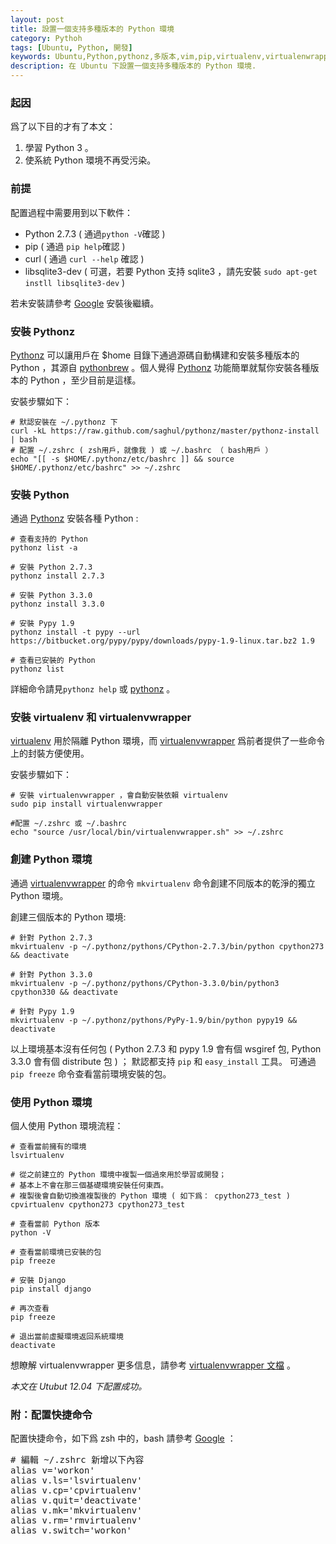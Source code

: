 ```yaml
---
layout: post
title: 設置一個支持多種版本的 Python 環境
category: Pythoh
tags: [Ubuntu, Python, 開發]
keywords: Ubuntu,Python,pythonz,多版本,vim,pip,virtualenv,virtualenwrapper,Pypy
description: 在 Ubuntu 下設置一個支持多種版本的 Python 環境.
---
```

### 起因
爲了以下目的才有了本文：  
1. 學習 Python 3 。
2. 使系統 Python 環境不再受污染。

### 前提
配置過程中需要用到以下軟件：  
* Python 2.7.3 ( 通過`python -V`確認 )  
* pip ( 通過 `pip help`確認 )  
* curl ( 通過 `curl --help` 確認 )  
* libsqlite3-dev ( 可選，若要 Python 支持 sqlite3 ，請先安裝 `sudo apt-get instll libsqlite3-dev` )

若未安裝請參考 [Google][1] 安裝後繼續。  

### 安裝 Pythonz

[Pythonz][2] 可以讓用戶在 $home 目錄下通過源碼自動構建和安裝多種版本的 Python ，其源自 
[pythonbrew][3] 。個人覺得 [Pythonz][2] 功能簡單就幫你安裝各種版本的 Python ，至少目前是這樣。  

安裝步驟如下：  

    # 默認安裝在 ~/.pythonz 下  
    curl -kL https://raw.github.com/saghul/pythonz/master/pythonz-install | bash
    # 配置 ~/.zshrc ( zsh用戶，就像我 ) 或 ~/.bashrc （ bash用戶 ）
    echo "[[ -s $HOME/.pythonz/etc/bashrc ]] && source $HOME/.pythonz/etc/bashrc" >> ~/.zshrc

### 安裝 Python

通過 [Pythonz][2] 安裝各種 Python :  
    
    # 查看支持的 Python
    pythonz list -a
  
    # 安裝 Python 2.7.3  
    pythonz install 2.7.3    

    # 安裝 Python 3.3.0  
    pythonz install 3.3.0  

    # 安裝 Pypy 1.9
    pythonz install -t pypy --url https://bitbucket.org/pypy/pypy/downloads/pypy-1.9-linux.tar.bz2 1.9
    
    # 查看已安裝的 Python
    pythonz list

詳細命令請見`pythonz help` 或 [pythonz][2] 。

### 安裝 virtualenv 和 virtualenvwrapper

[virtualenv][4] 用於隔離 Python 環境，而 [virtualenvwrapper][5] 爲前者提供了一些命令上的封裝方便使用。 

安裝步驟如下：  

    # 安裝 virtualenvwrapper ，會自動安裝依賴 virtualenv  
    sudo pip install virtualenvwrapper  

    #配置 ~/.zshrc 或 ~/.bashrc  
    echo "source /usr/local/bin/virtualenvwrapper.sh" >> ~/.zshrc   

### 創建 Python 環境

通過 [virtualenvwrapper][5] 的命令 `mkvirtualenv` 命令創建不同版本的乾淨的獨立 Python 環境。

創建三個版本的 Python 環境:

    # 針對 Python 2.7.3   
    mkvirtualenv -p ~/.pythonz/pythons/CPython-2.7.3/bin/python cpython273 && deactivate  

    # 針對 Python 3.3.0  
    mkvirtualenv -p ~/.pythonz/pythons/CPython-3.3.0/bin/python3 cpython330 && deactivate

    # 針對 Pypy 1.9  
    mkvirtualenv -p ~/.pythonz/pythons/PyPy-1.9/bin/python pypy19 && deactivate  

以上環境基本沒有任何包 ( Python 2.7.3 和 pypy 1.9 會有個 wsgiref 包, Python 3.3.0 會有個 distribute 包 ) ；
默認都支持 `pip` 和 `easy_install` 工具。 可通過 `pip freeze` 命令查看當前環境安裝的包。

### 使用 Python 環境

個人使用 Python 環境流程：  
  
    # 查看當前擁有的環境
    lsvirtualenv

    # 從之前建立的 Python 環境中複製一個過來用於學習或開發；
    # 基本上不會在那三個基礎環境安裝任何東西。
    # 複製後會自動切換進複製後的 Python 環境 ( 如下爲： cpython273_test ) 
    cpvirtualenv cpython273 cpython273_test

    # 查看當前 Python 版本
    python -V

    # 查看當前環境已安裝的包
    pip freeze

    # 安裝 Django
    pip install django

    # 再次查看 
    pip freeze

    # 退出當前虛擬環境返回系統環境
    deactivate

想瞭解 virtualenvwrapper 更多信息，請參考 [virtualenvwrapper 文檔][6] 。

 *本文在 Utubut 12.04 下配置成功。*    

### 附：配置快捷命令

配置快捷命令，如下爲 zsh 中的，bash 請參考 [Google][1] ：  
  
<pre class="prettyprint linenums">
# 編輯 ~/.zshrc 新增以下內容
alias v='workon'
alias v.ls='lsvirtualenv'
alias v.cp='cpvirtualenv'
alias v.quit='deactivate'
alias v.mk='mkvirtualenv'
alias v.rm='rmvirtualenv'
alias v.switch='workon'
</pre>

[1]:www.google.com.hk
[2]:https://github.com/saghul/pythonz
[3]:https://github.com/utahta/pythonbrew
[4]:https://pypi.python.org/pypi/virtualenv
[5]:https://pypi.python.org/pypi/virtualenvwrapper
[6]:http://virtualenvwrapper.readthedocs.org/en/latest/
